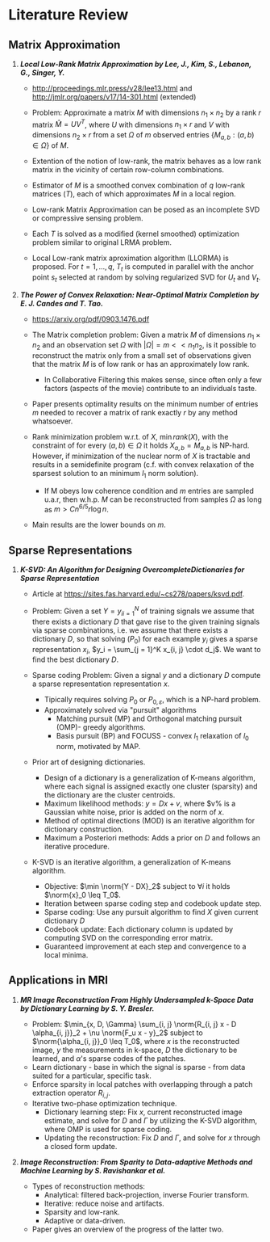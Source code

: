 # Literature Review

## Matrix Approximation

1. ***Local Low-Rank Matrix Approximation by Lee, J., Kim, S., Lebanon, G., Singer, Y.***   

    - http://proceedings.mlr.press/v28/lee13.html and http://jmlr.org/papers/v17/14-301.html (extended)
    
    - Problem: Approximate a matrix $M$ with dimensions $n_1 \times n_2$ by a rank $r$ matrix $\hat{M} = U V^T$, where
    $U$ with dimensions $n_1 \times r$ and $V$ with dimensions $n_2 \times r$ from a set $\Omega$ of $m$ observed entries 
    $\{M_{a, b} : (a, b) \in \Omega \}$ of $M$.
    
    - Extention of the notion of low-rank, the matrix behaves as a low rank matrix in the vicinity of certain row-column 
    combinations.
    
    - Estimator of $M$ is a smoothed convex combination of $q$ low-rank matrices ($T$), each of which approximates $M$ in a local region.
    
    - Low-rank Matrix Approximation can be posed as an incomplete SVD or compressive sensing problem. 
    
    - Each $T$ is solved as a modified (kernel smoothed) optimization problem similar to original LRMA problem.
    
    - Local Low-rank matrix aproximation algorithm (LLORMA) is proposed. For $t = 1, \ldots, q$, $T_t$ is computed in 
    parallel with the anchor point $s_t$ selected at random by solving regularized SVD for $U_t$ and $V_t$. 

1. ***The Power of Convex Relaxation: Near-Optimal Matrix Completion by E. J. Candes and T. Tao.***

    - https://arxiv.org/pdf/0903.1476.pdf
    
    - The Matrix completion problem: Given a matrix $M$ of dimensions $n_1 \times n_2$ and an observation set $\Omega$ with
    $|\Omega| = m << n_1 n_2$, is it possible to reconstruct the matrix only from a small set of observations given that the
    matrix $M$ is of low rank or has an approximately low rank.
    
        - In Collaborative Filtering this makes sense, since often only a few factors (aspects of the movie) contribute to an
        individuals taste.
    
    - Paper presents optimality results on the minimum number of entries $m$ needed to recover a matrix of rank exactly $r$
    by any method whatsoever.
    
    - Rank minimization problem w.r.t. of $X$, $\min rank(X)$, with the constraint of for every $(a, b) \in \Omega$ it 
    holds $X_{a, b} = M_{a, b}$ is NP-hard. However, if minimization of the nuclear norm of $X$ is tractable and results
    in a semidefinite program (c.f. with convex relaxation of the sparsest solution to an minimum $l_1$ norm solution).
        
        - If M obeys low coherence condition and $m$ entries are sampled u.a.r, then w.h.p. $M$ can be reconstructed from samples
        $\Omega$ as long as $m > C n^{6/5} r \log n$.
        
    - Main results are the lower bounds on $m$.

## Sparse Representations

1. ***K-SVD: An Algorithm for Designing OvercompleteDictionaries for Sparse Representation***

    - Article at https://sites.fas.harvard.edu/~cs278/papers/ksvd.pdf.
    
    - Problem: Given a set $Y = {y_i}_{i=1}^N$ of training signals we assume that there exists a dictionary $D$ that gave rise to
    the given training signals via sparse combinations, i.e. we assume that there exists a dictionary $D$, so that solving
    ($P_0$) for each example $y_i$ gives a sparse representation $x_i$, $y_i = \sum_{j = 1}^K x_{i, j} \cdot d_j$. We
    want to find the best dictionary $D$.
    
    - Sparse coding Problem: Given a signal $y$ and a dictionary $D$ compute a sparse representation representation $x$.
        - Tipically requires solving $P_0$ or $P_{0, \varepsilon}$, which is a NP-hard problem.
        - Approximately solved via "pursuit" algorithms
            - Matching pursuit (MP) and Orthogonal matching pursuit (OMP)- greedy algorithms.
            - Basis pursuit (BP) and FOCUSS - convex $l_1$ relaxation of $l_0$ norm, motivated by MAP.
            
    - Prior art of designing dictionaries.
        - Design of a dictionary is a generalization of K-means algorithm, where each signal is assigned exactly one cluster 
        (sparsity) and the dictionary are the cluster centroids.
        - Maximum likelihood methods: $y = Dx + v$, where $v% is a Gaussian white noise, prior is added on the norm of $x$.
        - Method of optimal directions (MOD) is an iterative algorithm for dictionary construction.
        - Maximum a Posteriori methods: Adds a prior on $D$ and follows an iterative procedure.
        
    - K-SVD is an iterative algorithm, a generalization of K-means algorithm.
        - Objective: $\min \norm{Y - DX}_2$ subject to $\forall i$ it holds $\norm{x}_0 \leq T_0$.
        - Iteration between sparse coding step and codebook update step.
        - Sparse coding: Use any pursuit algorithm to find $X$ given current dictionary $D$
        - Codebook update: Each dictionary column is updated by computing SVD on the corresponding error matrix.
        - Guaranteed improvement at each step and convergence to a local minima.

## Applications in MRI

1. ***MR Image Reconstruction From Highly Undersampled k-Space Data by Dictionary Learning by S. Y. Bresler.***

    - Problem: $\min_{x, D, \Gamma} \sum_{i, j} \norm{R_{i, j} x - D \alpha_{i, j}}_2 + \nu \norm{F_u x - y}_2$ subject to
    $\norm{\alpha_{i, j}}_0 \leq T_0$, where $x$ is the reconstructed image, $y$ the measurements in k-space, $D$ the
     dictionary to be learned, and $\alpha$'s sparse codes of the patches.   
    - Learn dictionary - base in which the signal is sparse - from data suited for a particular, specific task.
    - Enforce sparsity in local patches with overlapping through a patch extraction operator $R_{i, j}$.
    - Iterative two-phase optimization technique.
        - Dictionary learning step: Fix $x$, current reconstructed image estimate, and solve for $D$ and $\Gamma$ by 
        utilizing the K-SVD algorithm, where OMP is used for sparse coding.
        - Updating the reconstruction: Fix $D$ and $\Gamma$, and solve for $x$ through a closed form update.

1. ***Image Reconstruction: From Sparity to Data-adaptive Methods and Machine Learning by S. Ravishankar et al.***

    - Types of reconstruction methods:
        - Analytical: filtered back-projection, inverse Fourier transform.
        - Iterative: reduce noise and artifacts.
        - Sparsity and low-rank.
        - Adaptive or data-driven.
   - Paper gives an overview of the progress of the latter two.
   